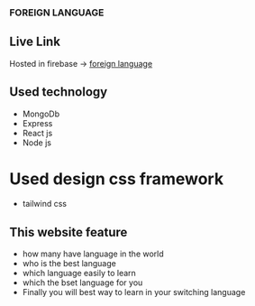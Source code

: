 ### FOREIGN LANGUAGE

## Live Link
Hosted in firebase -> [foreign language](https://baby-dolls.web.app/)

## Used technology 
- MongoDb
- Express
- React js
- Node js
# Used design css framework
- tailwind css

## This website feature

- how many have language in the world
- who is the best language 
- which language easily to learn 
- which the bset language for you
- Finally you will best way to learn in your switching language